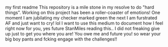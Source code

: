my first readme
This repository is a mile stone in my resolve to do "hard things". Working on this project has been a roller-coaster of emotions! One moment I am jubilating my checker marked green the next I am furstrated AF and just want to cry! lol
I want to use this medium to document how I feel right now for you, yes future StanMiles reading this.. I did not freaking give up just to get you where you are! You owe me and future you! so wear your big boy pants and fcking engage with the challenges!!
